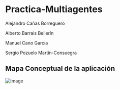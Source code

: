 # Practica-Multiagentes

Alejandro Cañas Borreguero

Alberto Barrais Bellerín

Manuel Cano García

Sergio Pozuelo Martín-Consuegra


## Mapa Conceptual de la aplicación
![image](https://github.com/user-attachments/assets/8f8c2c32-19f4-49cd-987e-af06858e082b)
